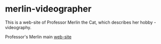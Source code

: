 # merlin-videographer

This is a web-site of Professor Merlin the Cat, which describes her hobby - videography.

Professor's Merlin main [web-site](https://elenasinelle.github.io/merlin/)